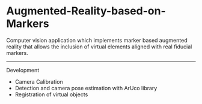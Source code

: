 # Augmented-Reality-based-on-Markers
Computer vision application which implements marker based augmented reality that allows the inclusion of virtual elements aligned with real fiducial markers.

---

Development

* Camera Calibration
* Detection and camera pose estimation with ArUco library
* Registration of virtual objects
